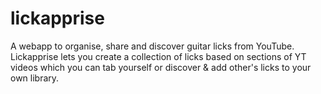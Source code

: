 # lickapprise
A webapp to organise, share and discover guitar licks from YouTube. Lickapprise lets you create a collection of licks based on sections of YT videos which you can tab yourself or discover &amp; add other's licks to your own library. 
